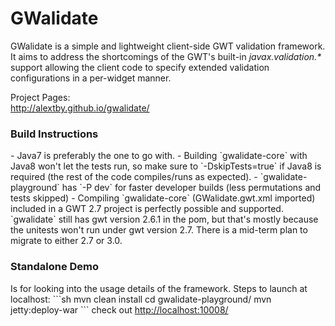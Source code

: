 GWalidate
===============
<p>
GWalidate is a simple and lightweight client-side GWT validation framework. <br/>
It aims to address the shortcomings of the GWT's built-in <i>javax.validation.*</i> support allowing the client code
to specify extended validation configurations in a per-widget manner.
</p>
<p>
Project Pages:<br>
<a href="http://alextby.github.io/gwalidate/">http://alextby.github.io/gwalidate/</a>
</p>

<h3>Build Instructions</h3>
 - Java7 is preferably the one to go with.
 - Building `gwalidate-core` with Java8 won't let the tests run, so make sure to `-DskipTests=true` if Java8 is required (the rest of the code compiles/runs as expected).
 - `gwalidate-playground` has `-P dev` for faster developer builds (less permutations and tests skipped)
 - Compiling `gwalidate-core` (GWalidate.gwt.xml imported) included in a GWT 2.7 project is perfectly possible and supported. `gwalidate` still has gwt version 2.6.1 in the pom, but that's mostly because the unitests won't run under gwt version 2.7. There is a mid-term plan to migrate to either 2.7 or 3.0.

<h3>Standalone Demo</h3>
Is for looking into the usage details of the framework. Steps to launch at localhost:
```sh
  mvn clean install
  cd gwalidate-playground/
  mvn jetty:deploy-war
```
check out <a href="http://localhost:10008">http://localhost:10008/</a>
